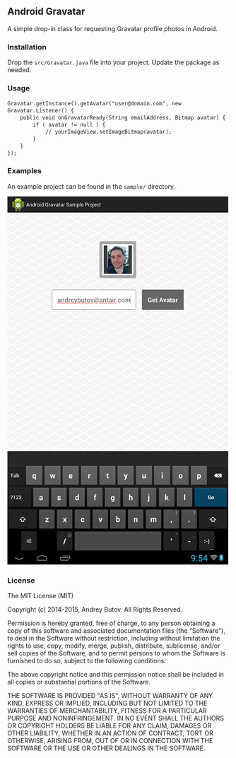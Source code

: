 ## Android Gravatar

A simple drop-in class for requesting Gravatar profile photos in Android.

### Installation
Drop the `src/Gravatar.java` file into your project. Update the package 
as needed.

### Usage
```
Gravatar.getInstance().getAvatar("user@domain.com", new Gravatar.Listener() {
	public void onGravatarReady(String emailAddress, Bitmap avatar) {
		if ( avatar != null ) {
			// yourImageView.setImageBitmap(avatar);
		}
	}
});
```

### Examples

An example project can be found in the `sample/` directory.

![Android Gravatar Sample Project](screenshot.png)

### License

The MIT License (MIT)

Copyright (c) 2014-2015, Andrey Butov. All Rights Reserved.

Permission is hereby granted, free of charge, to any person obtaining a copy
of this software and associated documentation files (the "Software"), to deal
in the Software without restriction, including without limitation the rights
to use, copy, modify, merge, publish, distribute, sublicense, and/or sell
copies of the Software, and to permit persons to whom the Software is
furnished to do so, subject to the following conditions:

The above copyright notice and this permission notice shall be included in
all copies or substantial portions of the Software.

THE SOFTWARE IS PROVIDED "AS IS", WITHOUT WARRANTY OF ANY KIND, EXPRESS OR
IMPLIED, INCLUDING BUT NOT LIMITED TO THE WARRANTIES OF MERCHANTABILITY,
FITNESS FOR A PARTICULAR PURPOSE AND NONINFRINGEMENT. IN NO EVENT SHALL THE
AUTHORS OR COPYRIGHT HOLDERS BE LIABLE FOR ANY CLAIM, DAMAGES OR OTHER
LIABILITY, WHETHER IN AN ACTION OF CONTRACT, TORT OR OTHERWISE, ARISING FROM,
OUT OF OR IN CONNECTION WITH THE SOFTWARE OR THE USE OR OTHER DEALINGS IN
THE SOFTWARE.
